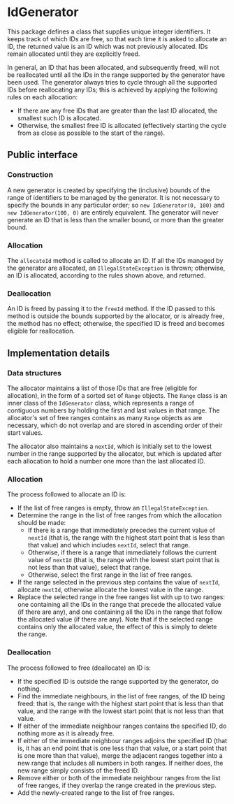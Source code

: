# IdGenerator

This package defines a class that supplies unique integer identifiers. It keeps track of which IDs are
free, so that each time it is asked to allocate an ID, the returned value is an ID which was not previously
allocated. IDs remain allocated until they are explicitly freed.

In general, an ID that has been allocated, and subsequently freed, will not be reallocated until all the IDs in
the range supported by the generator have been used. The generator always tries to cycle through all the supported IDs before reallocating any IDs; this is achieved by applying the following rules on each allocation:
* If there are any free IDs that are greater than the last ID allocated, the smallest such ID is allocated.
* Otherwise, the smallest free ID is allocated (effectively starting the cycle from as close as possible
to the start of the range).

## Public interface

### Construction
A new generator is created by specifying the (inclusive) bounds of the range of identifiers to be managed by
the generator. It is not necessary to specify the bounds in any particular order; so `new IdGenerator(0, 100)` and `new IdGenerator(100, 0)` are entirely equivalent. The generator will never generate an ID that is less than the smaller bound, or more than the greater bound.

### Allocation
The `allocateId` method is called to allocate an ID. If all the IDs managed by the generator are allocated, an `IllegalStateException` is thrown; otherwise, an ID is allocated, according to the rules shown above, and returned.

### Deallocation
An ID is freed by passing it to the `freeId` method. If the ID passed to this method is outside the bounds supported by the allocator, or is already free, the method has no effect; otherwise, the specified ID is freed and becomes eligible for reallocation.

## Implementation details

### Data structures
The allocator maintains a list of those IDs that are free (eligible for allocation), in the form of a sorted set of `Range` objects. The `Range` class is an inner class of the `IdGenerator` class, which represents a range of contiguous numbers by holding the first and last values in that range. The allocator's set of free ranges contains as many `Range` objects as are necessary, which do not overlap and are stored in ascending order of their start values.

The allocator also maintains a `nextId`, which is initially set to the lowest number in the range supported by the allocator, but which is updated after each allocation to hold a number one more than the last allocated ID.

### Allocation
The process followed to allocate an ID is:
* If the list of free ranges is empty, throw an `IllegalStateException`.
* Determine the range in the list of free ranges from which the allocation should be made:
    * If there is a range that immediately precedes the current value of `nextId` (that is, the range with the highest start point that is less than that value) and which includes `nextId`, select that range.
    * Otherwise, if there is a range that immediately follows the current value of `nextId` (that is, the range with the lowest start point that is not less than that value), select that range.
    * Otherwise, select the first range in the list of free ranges. 
* If the range selected in the previous step contains the value of `nextId`, allocate `nextId`, otherwise allocate the lowest value in the range.
* Replace the selected range in the free ranges list with up to two ranges: one containing all the IDs in the range that precede the allocated value (if there are any), and one containing all the IDs in the range that follow the allocated value (if there are any). Note that if the selected range contains only the allocated value, the effect of this is simply to delete the range.

### Deallocation
The process followed to free (deallocate) an ID is:
* If the specified ID is outside the range supported by the generator, do nothing.
* Find the immediate neighbours, in the list of free ranges, of the ID being freed: that is, the range with the highest start point that is less than that value, and the range with the lowest start point that is not less than that value.
* If either of the immediate neighbour ranges contains the specified ID, do nothing more as it is already free.
* If either of the immediate neighbour ranges adjoins the specified ID (that is, it has an end point that is one less than that value, or a start point that is one more than that value), merge the adjacent ranges together into a new range that includes all numbers in both ranges. If neither does, the new range simply consists of the freed ID.
* Remove either or both of the immediate neighbour ranges from the list of free ranges, if they overlap the range created in the previous step.
* Add the newly-created range to the list of free ranges.